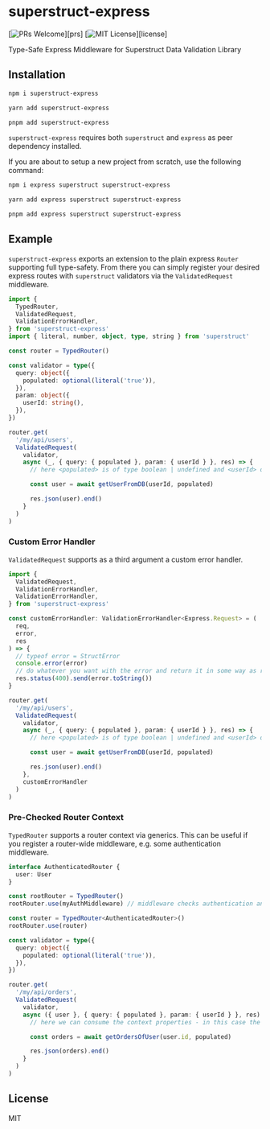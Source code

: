 # superstruct-express

[![PRs Welcome][prs-badge]][prs]
[![MIT License][license-badge]][license]

Type-Safe Express Middleware for Superstruct Data Validation Library

## Installation

```bash
npm i superstruct-express

yarn add superstruct-express

pnpm add superstruct-express
```

`superstruct-express` requires both `superstruct` and `express` as peer dependency installed.

If you are about to setup a new project from scratch, use the following command:

```bash
npm i express superstruct superstruct-express

yarn add express superstruct superstruct-express

pnpm add express superstruct superstruct-express
```

## Example

`superstruct-express` exports an extension to the plain express `Router` supporting full type-safety. From there you can simply register your desired express routes with `superstruct` validators via the `ValidatedRequest` middleware.

```typescript
import {
  TypedRouter,
  ValidatedRequest,
  ValidationErrorHandler,
} from 'superstruct-express'
import { literal, number, object, type, string } from 'superstruct'

const router = TypedRouter()

const validator = type({
  query: object({
    populated: optional(literal('true')),
  }),
  param: object({
    userId: string(),
  }),
})

router.get(
  '/my/api/users',
  ValidatedRequest(
    validator,
    async (_, { query: { populated }, param: { userId } }, res) => {
      // here <populated> is of type boolean | undefined and <userId> of type string

      const user = await getUserFromDB(userId, populated)

      res.json(user).end()
    }
  )
)
```

### Custom Error Handler

`ValidatedRequest` supports as a third argument a custom error handler.

```typescript
import {
  ValidatedRequest,
  ValidationErrorHandler,
  ValidationErrorHandler,
} from 'superstruct-express'

const customErrorHandler: ValidationErrorHandler<Express.Request> = (
  req,
  error,
  res
) => {
  // typeof error = StructError
  console.error(error)
  // do whatever you want with the error and return it in some way as request response
  res.status(400).send(error.toString())
}

router.get(
  '/my/api/users',
  ValidatedRequest(
    validator,
    async (_, { query: { populated }, param: { userId } }, res) => {
      // here <populated> is of type boolean | undefined and <userId> of type string

      const user = await getUserFromDB(userId, populated)

      res.json(user).end()
    },
    customErrorHandler
  )
)
```

### Pre-Checked Router Context

`TypedRouter` supports a router context via generics. This can be useful if you register a router-wide middleware, e.g. some authentication middleware.

```typescript
interface AuthenticatedRouter {
  user: User
}

const rootRouter = TypedRouter()
rootRouter.use(myAuthMiddleware) // middleware checks authentication and sets req.user property if successful

const router = TypedRouter<AuthenticatedRouter>()
rootRouter.use(router)

const validator = type({
  query: object({
    populated: optional(literal('true')),
  }),
})

router.get(
  '/my/api/orders',
  ValidatedRequest(
    validator,
    async ({ user }, { query: { populated }, param: { userId } }, res) => {
      // here we can consume the context properties - in this case the <user> property

      const orders = await getOrdersOfUser(user.id, populated)

      res.json(orders).end()
    }
  )
)
```

## License

MIT

[license-badge]: https://img.shields.io/badge/license-MIT-blue.svg?style=flat-square
[prs-badge]: https://img.shields.io/badge/PRs-welcome-brightgreen.svg?style=flat-square
